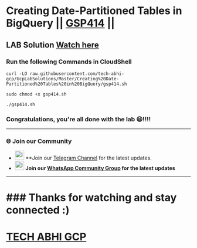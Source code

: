 # Creating Date-Partitioned Tables in BigQuery || [GSP414](https://www.cloudskillsboost.google/focuses/3694?parent=catalog) ||

## LAB Solution [Watch here](https://youtu.be/vKRQHIPFkng)


### Run the following Commands in CloudShell

```
curl -LO raw.githubusercontent.com/tech-abhi-gcp/GcpLabSolutions/Master/Creating%20Date-Partitioned%20Tables%20in%20BigQuery/gsp414.sh

sudo chmod +x gsp414.sh

./gsp414.sh

```

### Congratulations, you're all done with the lab 😄!!!!

---

### 🌐 Join our Community

- <img src="https://github.com/user-attachments/assets/a4a4b767-151c-461d-bca1-da6d4c0cd68a" alt="icon" width="25" height="25"> **Join our [Telegram Channel](https://t.me/techabhigcp) for the latest updates.
- <img src="https://github.com/user-attachments/assets/aa10b8b2-5424-40bc-8911-7969f29f6dae" alt="icon" width="25" height="25"> **Join our [WhatsApp Community Group](https://chat.whatsapp.com/HNNnudX6HvU3HCLxYVIovo) for the latest updates**

---

# ### Thanks for watching and stay connected :)

# [TECH ABHI GCP](https://www.youtube.com/@tech-abhi-gcp)




